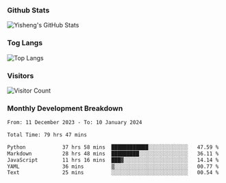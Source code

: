 ### Github Stats
![Yisheng's GitHub Stats](https://github-readme-stats-9qabuvhk1-gongyisheng.vercel.app/api?username=gongyisheng&count_private=true&show_icons=true)
### Tog Langs
![Top Langs](https://github-readme-stats-9qabuvhk1-gongyisheng.vercel.app/api/top-langs/?username=gongyisheng&layout=compact)
### Visitors
![Visitor Count](https://profile-counter.glitch.me/gongyisheng/count.svg)
### Monthly Development Breakdown
<!--START_SECTION:waka-->

```txt
From: 11 December 2023 - To: 10 January 2024

Total Time: 79 hrs 47 mins

Python            37 hrs 58 mins  ████████████░░░░░░░░░░░░░   47.59 %
Markdown          28 hrs 48 mins  █████████░░░░░░░░░░░░░░░░   36.11 %
JavaScript        11 hrs 16 mins  ███▓░░░░░░░░░░░░░░░░░░░░░   14.14 %
YAML              36 mins         ▒░░░░░░░░░░░░░░░░░░░░░░░░   00.77 %
Text              25 mins         ░░░░░░░░░░░░░░░░░░░░░░░░░   00.54 %
```

<!--END_SECTION:waka-->
